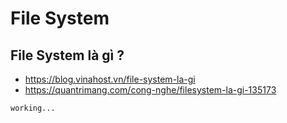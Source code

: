 # File System
## File System là gì ?
* https://blog.vinahost.vn/file-system-la-gi
* https://quantrimang.com/cong-nghe/filesystem-la-gi-135173

`working...`
